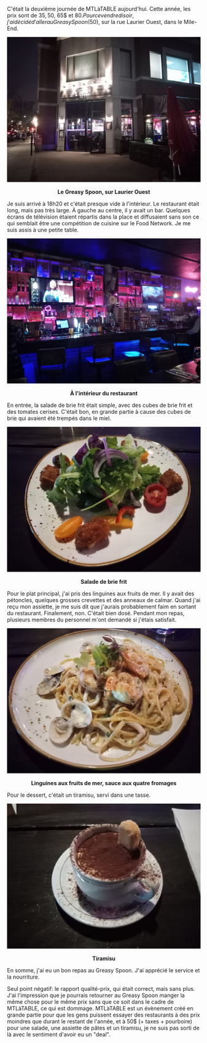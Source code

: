 C'était la deuxième journée de MTLàTABLE aujourd'hui. Cette année, les prix sont de 35$, 50$, 65$ et 80$. Pour ce vendredi soir, j'ai décidé d'aller au Greasy Spoon (50$), sur la rue Laurier Ouest, dans le Mile-End.

![Le Greasy Spoon, sur Laurier Ouest](/assets/2024/11/20241101_greasy-spoon/front.jpg)
<p align="center"><b>Le Greasy Spoon, sur Laurier Ouest</b></p>

Je suis arrivé à 18h20 et c'était presque vide à l'intérieur. Le restaurant était long, mais pas très large. À gauche au centre, il y avait un bar. Quelques écrans de télévision étaient répartis dans la place et diffusaient sans son ce qui semblait être une compétition de cuisine sur le Food Network. Je me suis assis à une petite table.

![À l'intérieur du restaurant](/assets/2024/11/20241101_greasy-spoon/inside.jpg)
<p align="center"><b>À l'intérieur du restaurant</b></p>

En entrée, la salade de brie frit était simple, avec des cubes de brie frit et des tomates cerises. C'était bon, en grande partie à cause des cubes de brie qui avaient été trempés dans le miel.

![Salade de brie frit](/assets/2024/11/20241101_greasy-spoon/salad.jpg)
<p align="center"><b>Salade de brie frit</b></p>

Pour le plat principal, j'ai pris des linguines aux fruits de mer. Il y avait des pétoncles, quelques grosses crevettes et des anneaux de calmar. Quand j'ai reçu mon assiette, je me suis dit que j'aurais probablement faim en sortant du restaurant. Finalement, non. C'était bien dosé. Pendant mon repas, plusieurs membres du personnel m'ont demandé si j'étais satisfait.

![Linguines aux fruits de mer, sauce aux quatre fromages](/assets/2024/11/20241101_greasy-spoon/pasta.jpg)
<p align="center"><b>Linguines aux fruits de mer, sauce aux quatre fromages</b></p>

Pour le dessert, c'était un tiramisu, servi dans une tasse.

![Tiramisu](/assets/2024/11/20241101_greasy-spoon/tiramisu.jpg)
<p align="center"><b>Tiramisu</b></p>

En somme, j'ai eu un bon repas au Greasy Spoon. J'ai apprécié le service et la nourriture.

Seul point négatif: le rapport qualité-prix, qui était correct, mais sans plus. J'ai l'impression que je pourrais retourner au Greasy Spoon manger la même chose pour le même prix sans que ce soit dans le cadre de MTLàTABLE, ce qui est dommage. MTLàTABLE est un évènement créé en grande partie pour que les gens puissent essayer des restaurants à des prix moindres que durant le restant de l'année, et à 50$ (+ taxes + pourboire) pour une salade, une assiette de pâtes et un tiramisu, je ne suis pas sorti de là avec le sentiment d'avoir eu un "deal".

